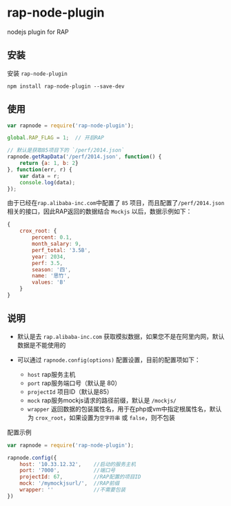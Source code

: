 rap-node-plugin
===============

nodejs plugin for RAP

## 安装

安装 `rap-node-plugin` 

`npm install rap-node-plugin --save-dev`

## 使用

```js
var rapnode = require('rap-node-plugin');

global.RAP_FLAG = 1;  // 开启RAP

// 默认是获取85项目下的 `/perf/2014.json` 
rapnode.getRapData('/perf/2014.json', function() {
    return {a: 1, b: 2}
}, function(err, r) {
    var data = r;
    console.log(data);
});
```

由于已经在`rap.alibaba-inc.com`中配置了 `85` 项目，而且配置了`/perf/2014.json`相关的接口，因此RAP返回的数据结合 `Mockjs` 以后，数据示例如下：

```js
{ 
    crox_root: { 
        percent: 0.1,
        month_salary: 9,
        perf_total: '3.5B',
        year: 2034,
        perf: 3.5,
        season: '四',
        name: '思竹',
        values: 'B' 
    } 
}
```

## 说明

- 默认是去 `rap.alibaba-inc.com` 获取模拟数据，如果您不是在阿里内网，默认数据是不能使用的

- 可以通过 `rapnode.config(options)` 配置设置，目前的配置项如下：

    - `host` rap服务主机
    - `port` rap服务端口号（默认是 80）
    - `projectId` 项目ID（默认是85）
    - `mock` rap服务mockjs请求的路径前缀，默认是 `/mockjs/`
    - `wrapper` 返回数据的包装属性名，用于在php或vm中指定根属性名，默认为 `crox_root`，如果设置为`空字符串` 或 `false`，则不包装

配置示例

```js
var rapnode = require('rap-node-plugin');

rapnode.config({
    host: '10.33.12.32',    //启动的服务主机
    port: '7000',           //端口号
    projectId: 67,          //RAP配置的项目ID
    mock: '/mymockjsurl/',  //RAP前缀
    wrapper: ''             //不需要包装
})
```